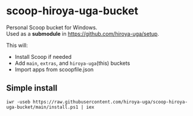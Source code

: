 # scoop-hiroya-uga-bucket

Personal Scoop bucket for Windows.  
Used as a **submodule** in <https://github.com/hiroya-uga/setup>.

This will:

-   Install Scoop if needed
-   Add `main`, `extras`, and `hiroya-uga`(this) buckets
-   Import apps from scoopfile.json

## Simple install

```pwsh
iwr -useb https://raw.githubusercontent.com/hiroya-uga/scoop-hiroya-uga-bucket/main/install.ps1 | iex
```
